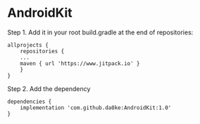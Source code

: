 # AndroidKit

Step 1. Add it in your root build.gradle at the end of repositories:
```
allprojects {
	repositories {
	...
	maven { url 'https://www.jitpack.io' }
	}
}
```

Step 2. Add the dependency
```
dependencies {
	implementation 'com.github.da0ke:AndroidKit:1.0'
}
```

